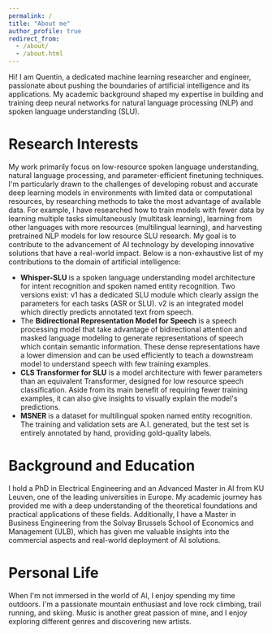 ```yaml
---
permalink: /
title: "About me"
author_profile: true
redirect_from: 
  - /about/
  - /about.html
---
```


Hi! I am Quentin, a dedicated machine learning researcher and engineer, passionate about pushing the boundaries of artificial intelligence and its applications. My academic background shaped my expertise in building and training deep neural networks for natural language processing (NLP) and spoken language understanding (SLU). 

Research Interests
======
My work primarily focus on low-resource spoken language understanding, natural language processing, and parameter-efficient finetuning techniques. I'm particularly drawn to the challenges of developing robust and accurate deep learning models in environments with limited data or computational resources, by researching methods to take the most advantage of available data. For example, I have researched how to train models with fewer data by learning multiple tasks simultaneously (multitask learning), learning from other languages with more resources (multilingual learning), and harvesting pretrained NLP models for low resource SLU research.
My goal is to contribute to the advancement of AI technology by developing innovative solutions that have a real-world impact.
Below is a non-exhaustive list of my contributions to the domain of artificial intelligence:
 - **Whisper-SLU** is a spoken language understanding model architecture for intent recognition and spoken named entity recognition. Two versions exist: v1 has a dedicated SLU module which clearly assign the parameters for each tasks (ASR or SLU). v2 is an integrated model which directly predicts annotated text from speech.
 - The **Bidirectional Representation Model for Speech** is a speech processing model that take advantage of bidirectional attention and masked language modeling to generate representations of speech which contain semantic information. These dense representations have a lower dimension and can be used efficiently to teach a downstream model to understand speech with few training examples.
 - **CLS Transformer for SLU** is a model architecture with fewer parameters than an equivalent Transformer, designed for low resource speech classification. Aside from its main benefit of requiring fewer training examples, it can also give insights to visually explain the model's predictions.
 - **MSNER** is a dataset for multilingual spoken named entity recognition. The training and validation sets are A.I. generated, but the test set is entirely annotated by hand, providing gold-quality labels.

Background and Education
======
I hold a PhD in Electrical Engineering and an Advanced Master in AI from KU Leuven, one of the leading universities in Europe. My academic journey has provided me with a deep understanding of the theoretical foundations and practical applications of these fields. Additionally, I have a Master in Business Engineering from the Solvay Brussels School of Economics and Management (ULB), which has given me valuable insights into the commercial aspects and real-world deployment of AI solutions.

Personal Life
======
When I'm not immersed in the world of AI, I enjoy spending my time outdoors. I'm a passionate mountain enthusiast and love rock climbing, trail running, and skiing. Music is another great passion of mine, and I enjoy exploring different genres and discovering new artists.


